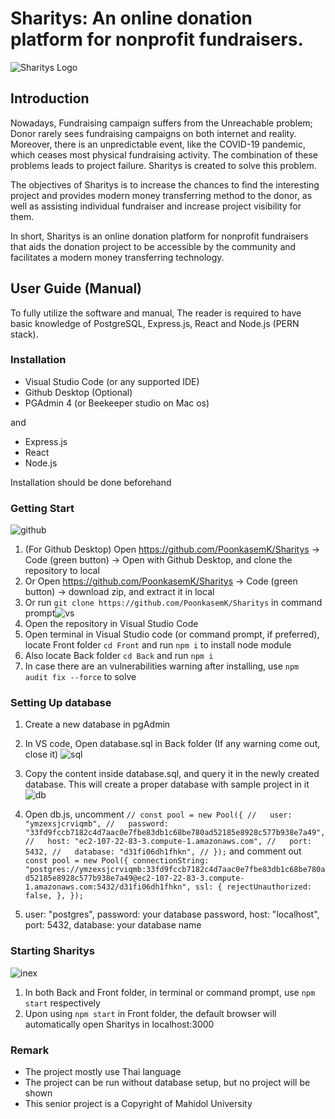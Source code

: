 # Sharitys: An online donation platform for nonprofit fundraisers.

![Sharitys Logo](https://user-images.githubusercontent.com/75840386/121769474-fbc8cc00-cb8d-11eb-8835-52926b5b6810.png)

## Introduction

Nowadays, Fundraising campaign suffers from the Unreachable problem; Donor rarely sees fundraising campaigns on both internet and reality. Moreover, there is an unpredictable event, like the COVID-19 pandemic, which ceases most physical fundraising activity. The combination of these problems leads to project failure. Sharitys is created to solve this problem.

The objectives of Sharitys is to increase the chances to find the interesting project and provides modern money transferring method to the donor, as well as assisting individual fundraiser and increase project visibility for them.

In short, Sharitys is an online donation platform for nonprofit fundraisers that aids the donation project to be accessible by the community and facilitates a modern money transferring technology.

## User Guide (Manual)

To fully utilize the software and manual, The reader is required to have basic knowledge of PostgreSQL, Express.js, React and Node.js (PERN stack).

### Installation

- Visual Studio Code (or any supported IDE)
- Github Desktop (Optional)
- PGAdmin 4 (or Beekeeper studio on Mac os)

and 

- Express.js
- React
- Node.js

Installation should be done beforehand

### Getting Start

![github](https://user-images.githubusercontent.com/75840386/121769537-61b55380-cb8e-11eb-963f-2e0009ce8e8e.JPG)

1. (For Github Desktop) Open https://github.com/PoonkasemK/Sharitys -> Code (green button) -> Open with Github Desktop, and clone the repository to local
2. Or Open https://github.com/PoonkasemK/Sharitys -> Code (green button) -> download zip, and extract it in local
3. Or run `git clone https://github.com/PoonkasemK/Sharitys` in command prompt![vs](https://user-images.githubusercontent.com/75840386/121769638-f15b0200-cb8e-11eb-93ab-37728608de46.JPG)
4. Open the repository in Visual Studio Code
5. Open terminal in Visual Studio code (or command prompt, if preferred), locate Front folder `cd Front` and run `npm i` to install node module
6. Also locate Back folder `cd Back` and run `npm i`
7. In case there are an vulnerabilities warning after installing, use `npm audit fix --force` to solve

### Setting Up database

1. Create a new database in pgAdmin
2. In VS code, Open database.sql in Back folder (If any warning come out, close it) ![sql](https://user-images.githubusercontent.com/75840386/121769991-dee1c800-cb90-11eb-9816-be2abe990509.JPG)
3. Copy the content inside database.sql, and query it in the newly created database. This will create a proper database with sample project in it ![db](https://user-images.githubusercontent.com/75840386/121770442-83650980-cb93-11eb-9b98-e7b7beb9e62f.JPG)

4. Open db.js, uncomment `// const pool = new Pool({
//   user: "ymzexsjcrviqmb",
//   password: "33fd9fccb7182c4d7aac0e7fbe83db1c68be780ad52185e8928c577b938e7a49",
//   host: "ec2-107-22-83-3.compute-1.amazonaws.com",
//   port: 5432,
//   database: "d31fi06dh1fhkn",
// });` and comment out `const pool = new Pool({
  connectionString:
    "postgres://ymzexsjcrviqmb:33fd9fccb7182c4d7aac0e7fbe83db1c68be780ad52185e8928c577b938e7a49@ec2-107-22-83-3.compute-1.amazonaws.com:5432/d31fi06dh1fhkn",
  ssl: {
    rejectUnauthorized: false,
  },
});`
5. user: "postgres", password: your database password, host: "localhost", port: 5432, database: your database name

### Starting Sharitys

![inex](https://user-images.githubusercontent.com/75840386/121770721-3eda6d80-cb95-11eb-987a-f5026231f182.JPG)

1. In both Back and Front folder, in terminal or command prompt, use `npm start` respectively
2. Upon using `npm start` in Front folder, the default browser will automatically open Sharitys in localhost:3000

### Remark

- The project mostly use Thai language
- The project can be run without database setup, but no project will be shown 
- This senior project is a Copyright of Mahidol University
